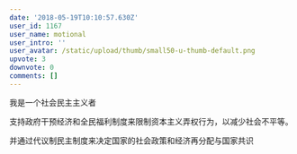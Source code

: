 ```yaml
---
date: '2018-05-19T10:10:57.630Z'
user_id: 1167
user_name: motional
user_intro: ''
user_avatar: /static/upload/thumb/small50-u-thumb-default.png
upvote: 3
downvote: 0
comments: []
---
```


我是一个社会民主主义者

支持政府干预经济和全民福利制度来限制资本主义弄权行为，以减少社会不平等。

并通过代议制民主制度来决定国家的社会政策和经济再分配与国家共识
